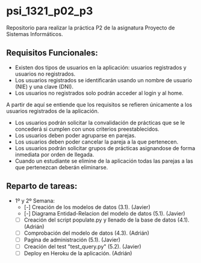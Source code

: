 # psi_1321_p02_p3
Repositorio para realizar la práctica P2 de la asignatura Proyecto de Sistemas Informáticos.

## Requisitos Funcionales:

- Existen dos tipos de usuarios en la aplicación: usuarios registrados y usuarios
  no registrados. 
- Los usuarios registrados se identificarán usando un nombre de usuario (NIE) y 
  una clave (DNI).
- Los usuarios no registrados solo podrán acceder al login y al home.

A partir de aquí se entiende que los requisitos se refieren únicamente a los usuarios
registrados de la aplicación.

- Los usuarios podrán solicitar la convalidación de prácticas que se le concederá
  si cumplen con unos criterios preestablecidos.
- Los usuarios deben poder agruparse en parejas.
- Los usuarios deben poder cancelar la pareja a la que pertenecen.
- Los usuarios podrán solicitar grupos de prácticas asignandose de forma inmediata
  por orden de llegada.
- Cuando un estudiante se elimine de la aplicación todas las parejas a las que 
  pertenezcan deberán eliminarse.

## Reparto de tareas:
- 1º y 2º Semana:
    - [-] Creación de los modelos de datos (3.1). (Javier)
    - [-] Diagrama Entidad-Relacion del modelo de datos (5.1). (Javier)
    - [ ] Creación del script populate.py y llenado de la base de datos (4.1). (Adrián)
    - [ ] Comprobación del modelo de datos (4.3). (Adrián)
    - [ ] Pagina de administración (5.1). (Javier)
    - [ ] Creación del test "test_query.py" (5.2). (Javier)
    - [ ] Deploy en Heroku de la aplicación. (Adrián)